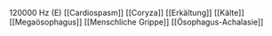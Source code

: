 120000 Hz (E)
[[Cardiospasm]]
[[Coryza]]
[[Erkältung]]
[[Kälte]]
[[Megaösophagus]]
[[Menschliche Grippe]]
[[Ösophagus-Achalasie]]